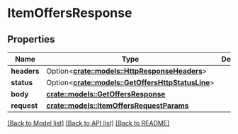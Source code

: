 # ItemOffersResponse

## Properties

Name | Type | Description | Notes
------------ | ------------- | ------------- | -------------
**headers** | Option<[**crate::models::HttpResponseHeaders**](HttpResponseHeaders.md)> |  | [optional]
**status** | Option<[**crate::models::GetOffersHttpStatusLine**](GetOffersHttpStatusLine.md)> |  | [optional]
**body** | [**crate::models::GetOffersResponse**](GetOffersResponse.md) |  | 
**request** | [**crate::models::ItemOffersRequestParams**](ItemOffersRequestParams.md) |  | 

[[Back to Model list]](../README.md#documentation-for-models) [[Back to API list]](../README.md#documentation-for-api-endpoints) [[Back to README]](../README.md)


